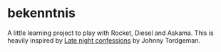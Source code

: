 # bekenntnis

A little learning project to play with Rocket, Diesel and Askama.
This is heavily inspired by [Late night confessions](https://medium.com/perimeterx/late-night-confessions-building-a-website-using-rust-rocket-diesel-and-askama-part-1-aeccade43252) by Johnny Tordgeman.